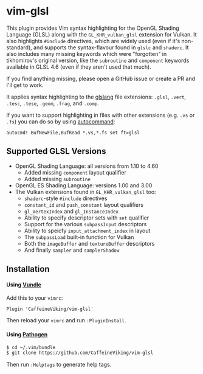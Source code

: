 # vim-glsl

This plugin provides Vim syntax highlighting for the OpenGL Shading Language (GLSL) along with the `GL_KHR_vulkan_glsl` extension for Vulkan. It also highlights `#include` directives, which are widely used (even if it's non-standard), and supports the syntax-flavour found in `glslc` and `shaderc`. It also includes many missing keywords which were "forgotten" in tikhomirov's original version, like the `subroutine` and `component` keywords available in GLSL 4.6 (even if they aren't used that much).

If you find anything missing, please open a GitHub issue or create a PR and I'll get to work.

It applies syntax highlighting to the [glslang](https://github.com/KhronosGroup/glslang) file extensions: `.glsl`, `.vert`, `.tesc`, `.tese`, `.geom`, `.frag`, and `.comp`.

If you want to support highlighting in files with other extensions (e.g. `.vs` or `.fs`) you can do so by using [autocommand](http://vimdoc.sourceforge.net/htmldoc/autocmd.html#:autocmd):


```viml
autocmd! BufNewFile,BufRead *.vs,*.fs set ft=glsl
```

## Supported GLSL Versions

* OpenGL Shading Language: all versions from 1.10 to 4.60
    * Added missing `component` layout qualifier
    * Added missing `subroutine`
* OpenGL ES Shading Language: versions 1.00 and 3.00
* The Vulkan extensions found in `GL_KHR_vulkan_glsl` too:
    * `shaderc`-style `#include` directives
    * `constant_id` and `push_constant` layout qualifiers
    * `gl_VertexIndex` and `gl_InstanceIndex`
    * Ability to specify descriptor sets with `set` qualifier
    * Support for the various `subpassInput` descriptors
    * Ability to speicfy `input_attachment_index` in layout
    * The `subpassLoad` built-in function for Vulkan
    * Both the `imageBuffer` and `textureBuffer` descriptors
    * And finally `sampler` and `samplerShadow`

## Installation

#### Using [Vundle](https://github.com/gmarik/vundle)

Add this to your `vimrc`:

```viml
Plugin 'CaffeineViking/vim-glsl'
```

Then reload your `vimrc` and run `:PluginInstall`.

#### Using [Pathogen](https://github.com/tpope/vim-pathogen)

```sh
$ cd ~/.vim/bundle
$ git clone https://github.com/CaffeineViking/vim-glsl
```

Then run `:Helptags` to generate help tags.

